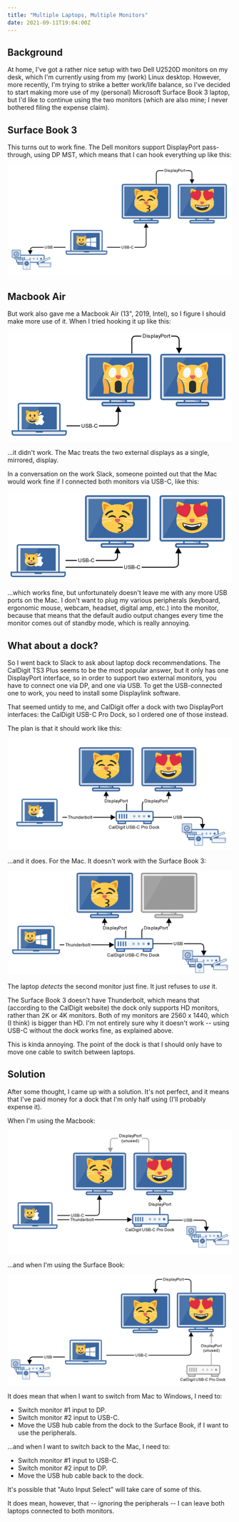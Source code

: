 ```yaml
---
title: "Multiple Laptops, Multiple Monitors"
date: 2021-09-11T19:04:00Z
---
```


## Background

At home, I've got a rather nice setup with two Dell U2520D monitors on my desk, which I'm currently using from my (work) Linux desktop. However, more recently, I'm trying to strike a better work/life balance, so I've decided to start making more use of my (personal) Microsoft Surface Book 3 laptop, but I'd like to continue using the two monitors (which are also mine; I never bothered filing the expense claim).

## Surface Book 3

This turns out to work fine. The Dell monitors support DisplayPort pass-through, using DP MST, which means that I can hook everything up like this:

![](/images/2021-09-11-laptops-and-monitors/windows-works.png)

## Macbook Air

But work also gave me a Macbook Air (13", 2019, Intel), so I figure I should make more use of it. When I tried hooking it up like this:

![](/images/2021-09-11-laptops-and-monitors/macos-mirrors.png)

...it didn't work. The Mac treats the two external displays as a single, mirrored, display.

In a conversation on the work Slack, someone pointed out that the Mac would work fine if I connected both monitors via USB-C, like this:

![](/images/2021-09-11-laptops-and-monitors/macos-usb-works.png)

...which works fine, but unfortunately doesn't leave me with any more USB ports on the Mac. I don't want to plug my various peripherals (keyboard, ergonomic mouse, webcam, headset, digital amp, etc.) into the monitor, because that means that the default audio output changes every time the monitor comes out of standby mode, which is really annoying.

## What about a dock?

So I went back to Slack to ask about laptop dock recommendations. The CalDigit TS3 Plus seems to be the most popular answer, but it only has one DisplayPort interface, so in order to support two external monitors, you have to connect one via DP, and one via USB. To get the USB-connected one to work, you need to install some Displaylink software.

That seemed untidy to me, and CalDigit offer a dock with two DisplayPort interfaces: the CalDigit USB-C Pro Dock, so I ordered one of those instead.

The plan is that it should work like this:

![](/images/2021-09-11-laptops-and-monitors/macos-dock-works.png)

...and it does. For the Mac. It doesn't work with the Surface Book 3:

![](/images/2021-09-11-laptops-and-monitors/windows-dock-nope.png)

The laptop _detects_ the second monitor just fine. It just refuses to _use_ it.

The Surface Book 3 doesn't have Thunderbolt, which means that (according to the CalDigit website) the dock only supports HD monitors, rather than 2K or 4K monitors. Both of my monitors are 2560 x 1440, which (I think) is bigger than HD. I'm not entirely sure why it doesn't work -- using USB-C without the dock works fine, as explained above.

This is kinda annoying. The point of the dock is that I should only have to move one cable to switch between laptops.

## Solution

After some thought, I came up with a solution. It's not perfect, and it means that I've paid money for a dock that I'm only half using (I'll probably expense it).

When I'm using the Macbook:

![](/images/2021-09-11-laptops-and-monitors/macos-solution.png)

...and when I'm using the Surface Book:

![](/images/2021-09-11-laptops-and-monitors/windows-solution.png)

It does mean that when I want to switch from Mac to Windows, I need to:

- Switch monitor #1 input to DP.
- Switch monitor #2 input to USB-C.
- Move the USB hub cable from the dock to the Surface Book, if I want to use the peripherals.

...and when I want to switch back to the Mac, I need to:

- Switch monitor #1 input to USB-C.
- Switch monitor #2 input to DP.
- Move the USB hub cable back to the dock.

It's possible that "Auto Input Select" will take care of some of this.

It does mean, however, that -- ignoring the peripherals -- I can leave both laptops connected to both monitors.
